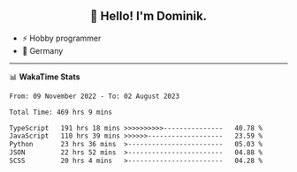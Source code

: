 <h2 align="center">👋 Hello! I'm Dominik.</h2>

- ⚡ Hobby programmer
- 📍 Germany

---
📊 **WakaTime Stats**
<!--START_SECTION:waka-->

```txt
From: 09 November 2022 - To: 02 August 2023

Total Time: 469 hrs 9 mins

TypeScript   191 hrs 18 mins >>>>>>>>>>---------------   40.78 %
JavaScript   110 hrs 39 mins >>>>>>-------------------   23.59 %
Python       23 hrs 36 mins  >------------------------   05.03 %
JSON         22 hrs 52 mins  >------------------------   04.88 %
SCSS         20 hrs 4 mins   >------------------------   04.28 %
```

<!--END_SECTION:waka-->
